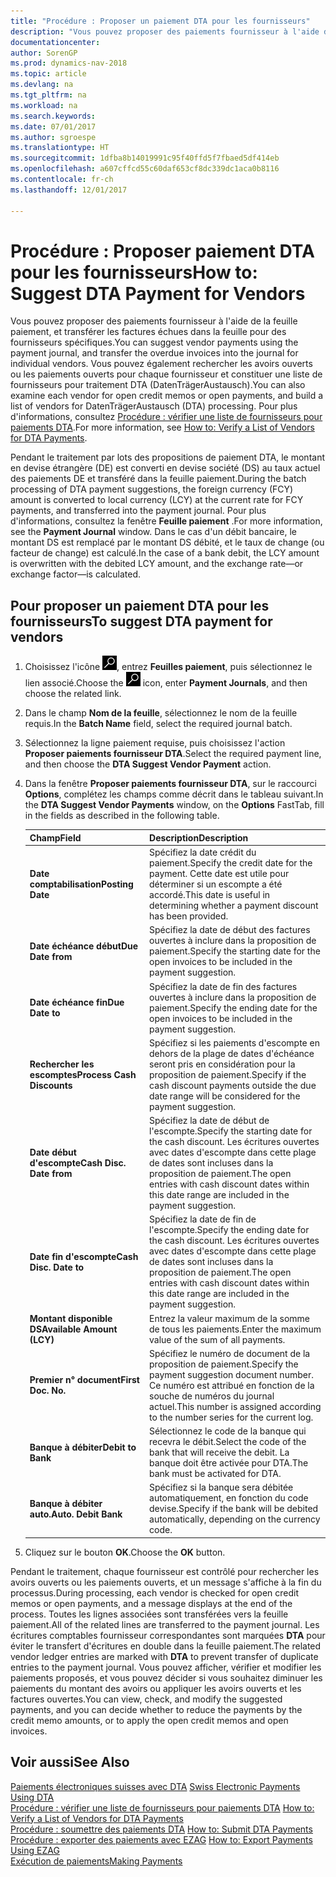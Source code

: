 ```yaml
---
title: "Procédure : Proposer un paiement DTA pour les fournisseurs"
description: "Vous pouvez proposer des paiements fournisseur à l'aide de la feuille paiement, et transférer les factures échues dans la feuille pour des fournisseurs spécifiques. Vous pouvez également rechercher les avoirs ouverts ou les paiements ouverts pour chaque fournisseur et constituer une liste de fournisseurs pour traitement DTA (DatenTrägerAustausch)."
documentationcenter: 
author: SorenGP
ms.prod: dynamics-nav-2018
ms.topic: article
ms.devlang: na
ms.tgt_pltfrm: na
ms.workload: na
ms.search.keywords: 
ms.date: 07/01/2017
ms.author: sgroespe
ms.translationtype: HT
ms.sourcegitcommit: 1dfba8b14019991c95f40ffd5f7fbaed5df414eb
ms.openlocfilehash: a607cffcd55c60daf653cf8dc339dc1aca0b8116
ms.contentlocale: fr-ch
ms.lasthandoff: 12/01/2017

---
```

# <a name="how-to-suggest-dta-payment-for-vendors"></a><span data-ttu-id="69b58-104">Procédure : Proposer paiement DTA pour les fournisseurs</span><span class="sxs-lookup"><span data-stu-id="69b58-104">How to: Suggest DTA Payment for Vendors</span></span>
<span data-ttu-id="69b58-105">Vous pouvez proposer des paiements fournisseur à l'aide de la feuille paiement, et transférer les factures échues dans la feuille pour des fournisseurs spécifiques.</span><span class="sxs-lookup"><span data-stu-id="69b58-105">You can suggest vendor payments using the payment journal, and transfer the overdue invoices into the journal for individual vendors.</span></span> <span data-ttu-id="69b58-106">Vous pouvez également rechercher les avoirs ouverts ou les paiements ouverts pour chaque fournisseur et constituer une liste de fournisseurs pour traitement DTA (DatenTrägerAustausch).</span><span class="sxs-lookup"><span data-stu-id="69b58-106">You can also examine each vendor for open credit memos or open payments, and build a list of vendors for DatenTrägerAustausch (DTA) processing.</span></span> <span data-ttu-id="69b58-107">Pour plus d'informations, consultez [Procédure : vérifier une liste de fournisseurs pour paiements DTA](how-to-verify-a-list-of-vendors-for-dta-payments.md).</span><span class="sxs-lookup"><span data-stu-id="69b58-107">For more information, see [How to: Verify a List of Vendors for DTA Payments](how-to-verify-a-list-of-vendors-for-dta-payments.md).</span></span>  

<span data-ttu-id="69b58-108">Pendant le traitement par lots des propositions de paiement DTA, le montant en devise étrangère (DE) est converti en devise société (DS) au taux actuel des paiements DE et transféré dans la feuille paiement.</span><span class="sxs-lookup"><span data-stu-id="69b58-108">During the batch processing of DTA payment suggestions, the foreign currency (FCY) amount is converted to local currency (LCY) at the current rate for FCY payments, and transferred into the payment journal.</span></span> <span data-ttu-id="69b58-109">Pour plus d'informations, consultez la fenêtre **Feuille paiement** .</span><span class="sxs-lookup"><span data-stu-id="69b58-109">For more information, see the **Payment Journal** window.</span></span> <span data-ttu-id="69b58-110">Dans le cas d'un débit bancaire, le montant DS est remplacé par le montant DS débité, et le taux de change (ou facteur de change) est calculé.</span><span class="sxs-lookup"><span data-stu-id="69b58-110">In the case of a bank debit, the LCY amount is overwritten with the debited LCY amount, and the exchange rate—or exchange factor—is calculated.</span></span>

## <a name="to-suggest-dta-payment-for-vendors"></a><span data-ttu-id="69b58-111">Pour proposer un paiement DTA pour les fournisseurs</span><span class="sxs-lookup"><span data-stu-id="69b58-111">To suggest DTA payment for vendors</span></span>  

1.  <span data-ttu-id="69b58-112">Choisissez l'icône ![Page ou état pour la recherche](../../media/ui-search/search_small.png "icône Page ou état pour la recherche"), entrez **Feuilles paiement**, puis sélectionnez le lien associé.</span><span class="sxs-lookup"><span data-stu-id="69b58-112">Choose the ![Search for Page or Report](../../media/ui-search/search_small.png "Search for Page or Report icon") icon, enter **Payment Journals**, and then choose the related link.</span></span>  
2.  <span data-ttu-id="69b58-113">Dans le champ **Nom de la feuille**, sélectionnez le nom de la feuille requis.</span><span class="sxs-lookup"><span data-stu-id="69b58-113">In the **Batch Name** field, select the required journal batch.</span></span>  
3.  <span data-ttu-id="69b58-114">Sélectionnez la ligne paiement requise, puis choisissez l'action **Proposer paiements fournisseur DTA**.</span><span class="sxs-lookup"><span data-stu-id="69b58-114">Select the required payment line, and then choose the **DTA Suggest Vendor Payment** action.</span></span>  
4.  <span data-ttu-id="69b58-115">Dans la fenêtre **Proposer paiements fournisseur DTA**, sur le raccourci **Options**, complétez les champs comme décrit dans le tableau suivant.</span><span class="sxs-lookup"><span data-stu-id="69b58-115">In the **DTA Suggest Vendor Payments** window, on the **Options** FastTab, fill in the fields as described in the following table.</span></span>  

    |<span data-ttu-id="69b58-116">Champ</span><span class="sxs-lookup"><span data-stu-id="69b58-116">Field</span></span>|<span data-ttu-id="69b58-117">Description</span><span class="sxs-lookup"><span data-stu-id="69b58-117">Description</span></span>|  
    |---------------------------------|---------------------------------------|  
    |<span data-ttu-id="69b58-118">**Date comptabilisation**</span><span class="sxs-lookup"><span data-stu-id="69b58-118">**Posting Date**</span></span>|<span data-ttu-id="69b58-119">Spécifiez la date crédit du paiement.</span><span class="sxs-lookup"><span data-stu-id="69b58-119">Specify the credit date for the payment.</span></span> <span data-ttu-id="69b58-120">Cette date est utile pour déterminer si un escompte a été accordé.</span><span class="sxs-lookup"><span data-stu-id="69b58-120">This date is useful in determining whether a payment discount has been provided.</span></span>|  
    |<span data-ttu-id="69b58-121">**Date échéance début**</span><span class="sxs-lookup"><span data-stu-id="69b58-121">**Due Date from**</span></span>|<span data-ttu-id="69b58-122">Spécifiez la date de début des factures ouvertes à inclure dans la proposition de paiement.</span><span class="sxs-lookup"><span data-stu-id="69b58-122">Specify the starting date for the open invoices to be included in the payment suggestion.</span></span>|  
    |<span data-ttu-id="69b58-123">**Date échéance fin**</span><span class="sxs-lookup"><span data-stu-id="69b58-123">**Due Date to**</span></span>|<span data-ttu-id="69b58-124">Spécifiez la date de fin des factures ouvertes à inclure dans la proposition de paiement.</span><span class="sxs-lookup"><span data-stu-id="69b58-124">Specify the ending date for the open invoices to be included in the payment suggestion.</span></span>|  
    |<span data-ttu-id="69b58-125">**Rechercher les escomptes**</span><span class="sxs-lookup"><span data-stu-id="69b58-125">**Process Cash Discounts**</span></span>|<span data-ttu-id="69b58-126">Spécifiez si les paiements d'escompte en dehors de la plage de dates d'échéance seront pris en considération pour la proposition de paiement.</span><span class="sxs-lookup"><span data-stu-id="69b58-126">Specify if the cash discount payments outside the due date range will be considered for the payment suggestion.</span></span>|  
    |<span data-ttu-id="69b58-127">**Date début d'escompte**</span><span class="sxs-lookup"><span data-stu-id="69b58-127">**Cash Disc. Date from**</span></span>|<span data-ttu-id="69b58-128">Spécifiez la date de début de l'escompte.</span><span class="sxs-lookup"><span data-stu-id="69b58-128">Specify the starting date for the cash discount.</span></span> <span data-ttu-id="69b58-129">Les écritures ouvertes avec dates d'escompte dans cette plage de dates sont incluses dans la proposition de paiement.</span><span class="sxs-lookup"><span data-stu-id="69b58-129">The open entries with cash discount dates within this date range are included in the payment suggestion.</span></span>|  
    |<span data-ttu-id="69b58-130">**Date fin d'escompte**</span><span class="sxs-lookup"><span data-stu-id="69b58-130">**Cash Disc. Date to**</span></span>|<span data-ttu-id="69b58-131">Spécifiez la date de fin de l'escompte.</span><span class="sxs-lookup"><span data-stu-id="69b58-131">Specify the ending date for the cash discount.</span></span> <span data-ttu-id="69b58-132">Les écritures ouvertes avec dates d'escompte dans cette plage de dates sont incluses dans la proposition de paiement.</span><span class="sxs-lookup"><span data-stu-id="69b58-132">The open entries with cash discount dates within this date range are included in the payment suggestion.</span></span>|  
    |<span data-ttu-id="69b58-133">**Montant disponible DS**</span><span class="sxs-lookup"><span data-stu-id="69b58-133">**Available Amount (LCY)**</span></span>|<span data-ttu-id="69b58-134">Entrez la valeur maximum de la somme de tous les paiements.</span><span class="sxs-lookup"><span data-stu-id="69b58-134">Enter the maximum value of the sum of all payments.</span></span>|  
    |<span data-ttu-id="69b58-135">**Premier n° document**</span><span class="sxs-lookup"><span data-stu-id="69b58-135">**First Doc. No.**</span></span>|<span data-ttu-id="69b58-136">Spécifiez le numéro de document de la proposition de paiement.</span><span class="sxs-lookup"><span data-stu-id="69b58-136">Specify the payment suggestion document number.</span></span> <span data-ttu-id="69b58-137">Ce numéro est attribué en fonction de la souche de numéros du journal actuel.</span><span class="sxs-lookup"><span data-stu-id="69b58-137">This number is assigned according to the number series for the current log.</span></span>|  
    |<span data-ttu-id="69b58-138">**Banque à débiter**</span><span class="sxs-lookup"><span data-stu-id="69b58-138">**Debit to Bank**</span></span>|<span data-ttu-id="69b58-139">Sélectionnez le code de la banque qui recevra le débit.</span><span class="sxs-lookup"><span data-stu-id="69b58-139">Select the code of the bank that will receive the debit.</span></span> <span data-ttu-id="69b58-140">La banque doit être activée pour DTA.</span><span class="sxs-lookup"><span data-stu-id="69b58-140">The bank must be activated for DTA.</span></span>|  
    |<span data-ttu-id="69b58-141">**Banque à débiter auto.**</span><span class="sxs-lookup"><span data-stu-id="69b58-141">**Auto. Debit Bank**</span></span>|<span data-ttu-id="69b58-142">Spécifiez si la banque sera débitée automatiquement, en fonction du code devise.</span><span class="sxs-lookup"><span data-stu-id="69b58-142">Specify if the bank will be debited automatically, depending on the currency code.</span></span>|  

5.  <span data-ttu-id="69b58-143">Cliquez sur le bouton **OK**.</span><span class="sxs-lookup"><span data-stu-id="69b58-143">Choose the **OK** button.</span></span>  

<span data-ttu-id="69b58-144">Pendant le traitement, chaque fournisseur est contrôlé pour rechercher les avoirs ouverts ou les paiements ouverts, et un message s'affiche à la fin du processus.</span><span class="sxs-lookup"><span data-stu-id="69b58-144">During processing, each vendor is checked for open credit memos or open payments, and a message displays at the end of the process.</span></span> <span data-ttu-id="69b58-145">Toutes les lignes associées sont transférées vers la feuille paiement.</span><span class="sxs-lookup"><span data-stu-id="69b58-145">All of the related lines are transferred to the payment journal.</span></span> <span data-ttu-id="69b58-146">Les écritures comptables fournisseur correspondantes sont marquées **DTA** pour éviter le transfert d'écritures en double dans la feuille paiement.</span><span class="sxs-lookup"><span data-stu-id="69b58-146">The related vendor ledger entries are marked with **DTA** to prevent transfer of duplicate entries to the payment journal.</span></span> <span data-ttu-id="69b58-147">Vous pouvez afficher, vérifier et modifier les paiements proposés, et vous pouvez décider si vous souhaitez diminuer les paiements du montant des avoirs ou appliquer les avoirs ouverts et les factures ouvertes.</span><span class="sxs-lookup"><span data-stu-id="69b58-147">You can view, check, and modify the suggested payments, and you can decide whether to reduce the payments by the credit memo amounts, or to apply the open credit memos and open invoices.</span></span>  

## <a name="see-also"></a><span data-ttu-id="69b58-148">Voir aussi</span><span class="sxs-lookup"><span data-stu-id="69b58-148">See Also</span></span>  
 <span data-ttu-id="69b58-149">[Paiements électroniques suisses avec DTA](swiss-electronic-payments-using-dta.md) </span><span class="sxs-lookup"><span data-stu-id="69b58-149">[Swiss Electronic Payments Using DTA](swiss-electronic-payments-using-dta.md) </span></span>  
 <span data-ttu-id="69b58-150">[Procédure : vérifier une liste de fournisseurs pour paiements DTA](how-to-verify-a-list-of-vendors-for-dta-payments.md) </span><span class="sxs-lookup"><span data-stu-id="69b58-150">[How to: Verify a List of Vendors for DTA Payments](how-to-verify-a-list-of-vendors-for-dta-payments.md) </span></span>  
 <span data-ttu-id="69b58-151">[Procédure : soumettre des paiements DTA](how-to-submit-dta-payments.md) </span><span class="sxs-lookup"><span data-stu-id="69b58-151">[How to: Submit DTA Payments](how-to-submit-dta-payments.md) </span></span>  
 <span data-ttu-id="69b58-152">[Procédure : exporter des paiements avec EZAG](how-to-export-payments-using-ezag.md) </span><span class="sxs-lookup"><span data-stu-id="69b58-152">[How to: Export Payments Using EZAG](how-to-export-payments-using-ezag.md) </span></span>  
 [<span data-ttu-id="69b58-153">Exécution de paiements</span><span class="sxs-lookup"><span data-stu-id="69b58-153">Making Payments</span></span>](../../payables-make-payments.md)


